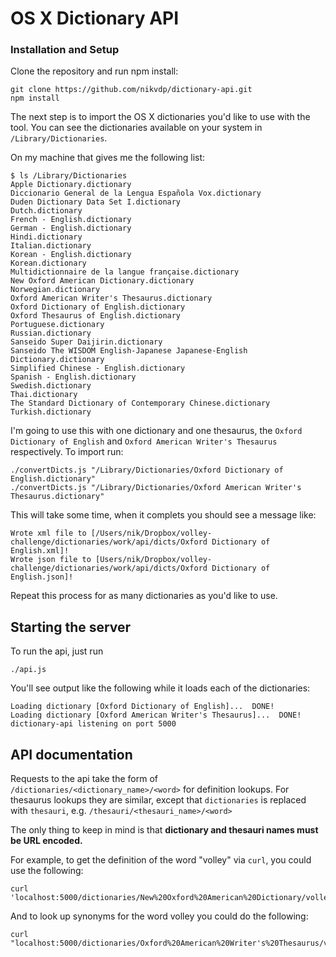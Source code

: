 # OS X Dictionary API
<!-- ah ha.... -->

<!-- testing 1 2 3 4-->

### Installation and Setup

Clone the repository and run npm install:

```
git clone https://github.com/nikvdp/dictionary-api.git
npm install
```

The next step is to import the OS X dictionaries you'd like to use with the tool. You can see the dictionaries available on your system in `/Library/Dictionaries`. 

On my machine that gives me the following list:

```
$ ls /Library/Dictionaries
Apple Dictionary.dictionary
Diccionario General de la Lengua Española Vox.dictionary
Duden Dictionary Data Set I.dictionary
Dutch.dictionary
French - English.dictionary
German - English.dictionary
Hindi.dictionary
Italian.dictionary
Korean - English.dictionary
Korean.dictionary
Multidictionnaire de la langue française.dictionary
New Oxford American Dictionary.dictionary
Norwegian.dictionary
Oxford American Writer's Thesaurus.dictionary
Oxford Dictionary of English.dictionary
Oxford Thesaurus of English.dictionary
Portuguese.dictionary
Russian.dictionary
Sanseido Super Daijirin.dictionary
Sanseido The WISDOM English-Japanese Japanese-English Dictionary.dictionary
Simplified Chinese - English.dictionary
Spanish - English.dictionary
Swedish.dictionary
Thai.dictionary
The Standard Dictionary of Contemporary Chinese.dictionary
Turkish.dictionary
```

I'm going to use this with one dictionary and one thesaurus, the `Oxford Dictionary of English` and `Oxford American Writer's Thesaurus` respectively. To import run:

```
./convertDicts.js "/Library/Dictionaries/Oxford Dictionary of English.dictionary"
./convertDicts.js "/Library/Dictionaries/Oxford American Writer's Thesaurus.dictionary"
```

This will take some time, when it complets you should see a message like: 

```
Wrote xml file to [/Users/nik/Dropbox/volley-challenge/dictionaries/work/api/dicts/Oxford Dictionary of English.xml]!
Wrote json file to [Users/nik/Dropbox/volley-challenge/dictionaries/work/api/dicts/Oxford Dictionary of English.json]!
```

Repeat this process for as many dictionaries as you'd like to use. 


## Starting the server
To run the api, just run 


```
./api.js
```

You'll see output like the following while it loads each of the dictionaries:
```
Loading dictionary [Oxford Dictionary of English]...  DONE!
Loading dictionary [Oxford American Writer's Thesaurus]...  DONE!
dictionary-api listening on port 5000
```


## API documentation

Requests to the api take the form of `/dictionaries/<dictionary_name>/<word>` for definition lookups. 
For thesaurus lookups they are similar, except that `dictionaries` is replaced with `thesauri`, e.g. `/thesauri/<thesauri_name>/<word>`

The only thing to keep in mind is that **dictionary and thesauri names must be URL encoded.**

For example, to get the definition of the word "volley" via `curl`, you could use the following: 
```
curl 'localhost:5000/dictionaries/New%20Oxford%20American%20Dictionary/volley'
```

And to look up synonyms for the word volley you could do the following:
```
curl "localhost:5000/dictionaries/Oxford%20American%20Writer's%20Thesaurus/volley"
```

